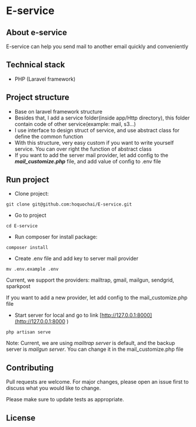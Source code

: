 # E-service

## About e-service
E-service can help you send mail to another email quickly and conveniently

## Technical stack
- PHP (Laravel framework)

## Project structure
- Base on laravel framework structure
- Besides that, I add a service folder(inside app/Http directory), this folder contain code of other service(example: mail, s3...)
- I use interface to design struct of service, and use abstract class for define the common function
- With this structure, very easy custom if you want to write yourself service. You can over right the function of abstract class
- If you want to add the server mail provider, let add config to the **_mail_customize.php_** file, and add value of config to .env file

## Run project
- Clone project: 
```
git clone git@github.com:hoquochai/E-service.git
```
- Go to project
```
cd E-service
```
- Run composer for install package: 
```
composer install
```

- Create .env file and add key to server mail provider
```
mv .env.example .env
```
Current, we support the providers: mailtrap, gmail, mailgun, sendgrid, sparkpost

If you want to add a new provider, let add config to the mail_customize.php file

- Start server for local and go to link [http://127.0.0.1:8000](http://127.0.0.1:8000
)
```
php artisan serve
```
Note: Current, we are using _mailtrap server_ is default, and the backup server is _mailgun server_. You can change it in the mail_customize.php file

## Contributing
Pull requests are welcome. For major changes, please open an issue first to discuss what you would like to change.

Please make sure to update tests as appropriate.

## License
